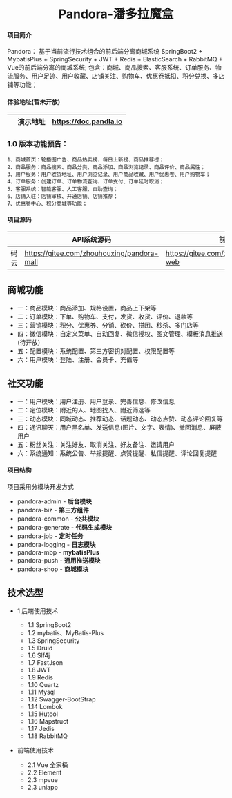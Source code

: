 <h1 style="text-align: center">Pandora-潘多拉魔盒</h1>

#### 项目简介
Pandora：
    基于当前流行技术组合的前后端分离商城系统
    SpringBoot2 + MybatisPlus + SpringSecurity + JWT + Redis + ElasticSearch + RabbitMQ + Vue的前后端分离的商城系统; 
    包含：商城、商品搜索、客服系统、订单服务、物流服务、用户足迹、用户收藏、店铺关注、购物车、优惠卷抵扣、积分兑换、多店铺等功能；

#### 体验地址(暂未开放)
|     |   演示地址  |    https://doc.pandla.io  |
|---  |--- | --- |

### 1.0 版本功能预告：
    1、商城首页：轮播图广告、商品热卖榜、每日上新榜、商品推荐榜；
    2、商品服务：商品搜索、商品分类、商品添加、商品浏览记录、商品评价、商品属性；
    3、用户服务：用户收货地址、用户浏览记录、用户商品收藏、用户优惠卷、用户购物车；
    4、订单服务：创建订单、订单物流查询、订单支付、订单延时取消；
    5、客服系统：智能客服、人工客服、自助查询；
    6、店铺入驻：店铺审核、开通店铺、店铺推荐；
    7、优惠卷中心、积分商城等功能；

#### 项目源码
|     |  API系统源码 |   前端源码  |
|---  |--- | --- |
|   码云  |  https://gitee.com/zhouhouxing/pandora-mall  | https://gitee.com/zhouhouxing/pandora-web |


## 商城功能
* 一：商品模块：商品添加、规格设置，商品上下架等
* 二：订单模块：下单、购物车、支付，发货、收货、评价、退款等
* 三：营销模块：积分、优惠券、分销、砍价、拼团、秒杀、多门店等
* 四：微信模块：自定义菜单、自动回复、微信授权、图文管理、模板消息推送(待开放)
* 五：配置模块：系统配置、第三方密钥对配置、权限配置等
* 六：用户模块：登陆、注册、会员卡、充值等

## 社交功能
* 一：用户模块：用户注册、用户登录、完善信息、修改信息
* 二：定位模块：附近的人、地图找人、附近筛选等
* 三：动态模块：同城动态、推荐动态、话题动态、动态点赞、动态评论回复等
* 四：通讯聊天：用户黑名单、发送信息(图片、文字、表情)、撤回消息、屏蔽用户
* 五：粉丝关注：关注好友、取消关注、好友备注、邀请用户
* 六：系统通知：系统公告、举报提醒、点赞提醒、私信提醒、评论回复提醒

#### 项目结构
项目采用分模块开发方式
- pandora-admin         - **后台模块**
- pandora-biz           - **第三方组件**
- pandora-common        - **公共模块**
- pandora-generate      - **代码生成模块**
- pandora-job           - **定时任务**
- pandora-logging       - **日志模块**
- pandora-mbp           - **mybatisPlus**
- pandora-push          - **通用推送模块**
- pandora-shop          - **商城模块**


## 技术选型
* 1 后端使用技术
    * 1.1 SpringBoot2
    * 1.2 mybatis、MyBatis-Plus
    * 1.3 SpringSecurity
    * 1.5 Druid
    * 1.6 Slf4j
    * 1.7 FastJson
    * 1.8 JWT
    * 1.9 Redis
    * 1.10 Quartz
    * 1.11 Mysql
    * 1.12 Swagger-BootStrap
    * 1.14 Lombok
    * 1.15 Hutool
    * 1.16 Mapstruct
	* 1.17 Jedis
	* 1.18 RabbitMQ
        
* 前端使用技术
    * 2.1 Vue 全家桶
    * 2.2 Element
    * 2.3 mpvue
    * 2.3 uniapp

